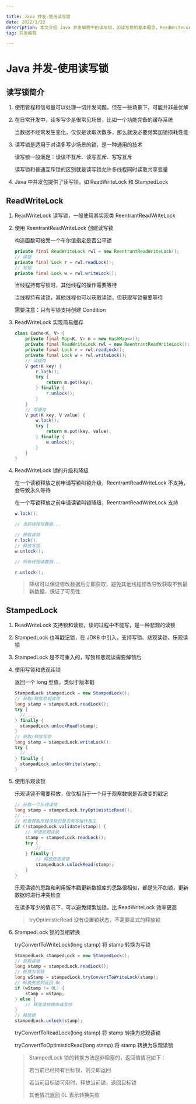 ```yaml
---

title: Java 并发-使用读写锁
date: 2022/1/22
description: 本文介绍 Java 并发编程中的读写锁，如读写锁的基本概念，ReadWriteLock 和 StampedLock 的使用等
tag: 并发编程

---
```


# Java 并发-使用读写锁

## 读写锁简介

1. 使用管程和信号量可以处理一切并发问题，但在一些场景下，可能并非最优解

2. 在日常开发中，读多写少是很常见场景，比如一个功能完备的缓存系统

   当数据不经常发生变化，仅仅是读取次数多，那么就没必要频繁加锁损耗性能

3. 读写锁是适用于对读多写少场景的锁，是一种通用的技术

   读写锁一般满足：读读不互斥、读写互斥、写写互斥

   读写锁和普通互斥锁的区别就是读写锁允许多线程同时读取共享变量

4. Java 中并发包提供了读写锁，如 ReadWriteLock 和 StampedLock

## ReadWriteLock

1. ReadWriteLock 读写锁，一般使用其实现类 ReentrantReadWriteLock

2. 使用 ReentrantReadWriteLock 创建读写锁

   构造函数可接受一个布尔值指定是否公平锁

   ```java
   private final ReadWriteLock rwl = new ReentrantReadWriteLock();
   // 读锁
   private final Lock r = rwl.readLock();
   // 写锁
   private final Lock w = rwl.writeLock();
   ```

   当线程持有写锁时，其他线程的操作需要等待

   当线程持有读锁，其他线程也可以获取读锁，但获取写锁需要等待

   需要注意：只有写锁支持创建 Condition

3. ReadWriteLock  实现简易缓存

   ```java
   class Cache<K, V> {
       private final Map<K, V> m = new HashMap<>();
       private final ReadWriteLock rwl = new ReentrantReadWriteLock();
       private final Lock r = rwl.readLock();
       private final Lock w = rwl.writeLock();
       // 读缓存
       V get(K key) {
           r.lock();
           try {
               return m.get(key);
           } finally {
               r.unlock();
           }
       }
       // 写缓存
       V put(K key, V value) {
           w.lock();
           try {
               return m.put(key, value);
           } finally {
               w.unlock();
           }
       }
   }
   ```

4. ReadWriteLock  锁的升级和降级

   在一个读锁释放之前申请写锁叫锁升级，ReentrantReadWriteLock 不支持，会导致永久等待

   在一个写锁释放之前申请读锁叫锁降级，ReentrantReadWriteLock 支持

   ```java
   w.lock();
   
   // 当前线程写数据...
   
   // 获取读锁
   r.lock();
   // 释放写锁
   w.unlock();
   
   // 所有线程读数据...
   
   r.unlock();
   ```

   > 降级可以保证修改数据后立即获取，避免其他线程修改导致获取不到最新数据，保证了可见性

## StampedLock

1. ReadWriteLock  支持锁和读锁，读的过程中不能写，是一种悲观的读锁

2. StampedLock 也叫戳记锁，在 JDK8 中引入，支持写锁、悲观读锁、乐观读锁

2. StampedLock 是不可重入的，写锁和悲观读需要解锁后

4. 使用写锁和悲观读锁

   返回一个 long 型值，类似于版本戳

   ```java
   StampedLock stampedLock = new StampedLock();
   // 获取/释放悲观读锁
   long stamp = stampedLock.readLock();
   try {
     // ...
   } finally {
     stampedLock.unlockRead(stamp);
   }
   // 获取/释放写锁
   long stamp = stampedLock.writeLock();
   try {
     // ...
   } finally {
     stampedLock.unlockWrite(stamp);
   }
   ```

5. 使用乐观读锁

   乐观读锁不需要释放，仅仅相当于一个用于观察数据是否改变的戳记

   ```java
   // 获取一个乐观读锁
   long stamp = stampedLock.tryOptimisticRead();
   // ...
   // 检查获取乐观读锁后是否有写操作发生
   if (!stampedLock.validate(stamp)) {
       // 申请悲观读锁
       stamp = stampedLock.readLock();
       try {
           // ...
       } finally {
           // 释放悲观读锁
           stampedLock.unlockRead(stamp); 
       }
   }
   ```

   乐观读锁的思路和利用版本戳更新数据库的思路很相似，都是先不加锁，更新数据时进行冲突检查

   在读多写少的情况下，可以避免频繁加锁，比 ReadWriteLock  效率更高

   > tryOptimisticRead 没有设置锁状态，不需要显式的释放锁

5. StampedLock 锁的互相转换

   tryConvertToWriteLock(long stamp) 将 stamp 转换为写锁

   ```java
   StampedLock stampedLock = new StampedLock();
   // 获取读锁
   long stamp = stampedLock.readLock();
   // 转换为写锁
   long wStamp = stampedLock.tryConvertToWriteLock(stamp);
   // 转换失败则返回 0L
   if (wStamp != 0L) {
       stamp = wStamp;
   } else {
       // 释放读锁再申请写锁
   }
   // 释放锁
   stampedLock.unlock(stamp);
   ```
   
   tryConvertToReadLock(long stamp) 将 stamp 转换为悲观读锁
   
   tryConvertToOptimisticRead(long stamp) 将 stamp 转换为乐观读锁
   
   > StampedLock 锁的转换方法是非阻塞的，返回值情况如下：
   >
   > 若当前已经持有目标锁，则立即返回
   >
   > 若当前目标锁可用时，释放当前锁，返回目标锁
   >
   > 其他情况返回 0L 表示转换失败
